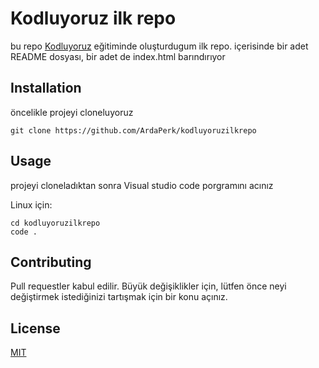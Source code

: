 # Kodluyoruz ilk repo
bu repo [Kodluyoruz](https://kodluyoruz.org) eğitiminde oluşturdugum ilk repo. içerisinde bir adet README dosyası, bir adet de index.html barındırıyor

## Installation
öncelikle projeyi cloneluyoruz

```
git clone https://github.com/ArdaPerk/kodluyoruzilkrepo
```

## Usage
projeyi cloneladıktan sonra Visual studio code porgramını acınız

Linux için:
```
cd kodluyoruzilkrepo 
code .
```

## Contributing
Pull requestler kabul edilir. Büyük değişiklikler için, lütfen önce neyi değiştirmek istediğinizi tartışmak için bir konu açınız.

## License 

[MIT](https://choosealicense.com/licenses/mit/)
